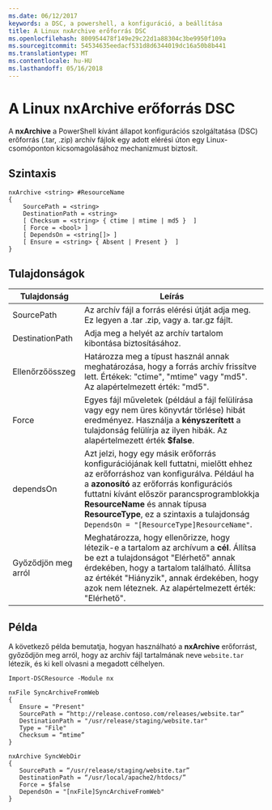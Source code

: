 ```yaml
---
ms.date: 06/12/2017
keywords: a DSC, a powershell, a konfiguráció, a beállítása
title: A Linux nxArchive erőforrás DSC
ms.openlocfilehash: 800954478f149e29c22d1a88304c3be9950f109a
ms.sourcegitcommit: 54534635eedacf531d8d6344019dc16a50b8b441
ms.translationtype: MT
ms.contentlocale: hu-HU
ms.lasthandoff: 05/16/2018
---
```

# <a name="dsc-for-linux-nxarchive-resource"></a>A Linux nxArchive erőforrás DSC

A **nxArchive** a PowerShell kívánt állapot konfigurációs szolgáltatása (DSC) erőforrás (.tar, .zip) archív fájlok egy adott elérési úton egy Linux-csomóponton kicsomagolásához mechanizmust biztosít.

## <a name="syntax"></a>Szintaxis

```
nxArchive <string> #ResourceName
{
    SourcePath = <string>
    DestinationPath = <string>
    [ Checksum = <string> { ctime | mtime | md5 }  ]
    [ Force = <bool> ]
    [ DependsOn = <string[]> ]
    [ Ensure = <string> { Absent | Present }  ]
}
```

## <a name="properties"></a>Tulajdonságok

|  Tulajdonság |  Leírás |
|---|---|
| SourcePath| Az archív fájl a forrás elérési útját adja meg. Ez legyen a .tar .zip, vagy a. tar.gz fájlt. |
| DestinationPath| Adja meg a helyét az archív tartalom kibontása biztosításához.|
| Ellenőrzőösszeg| Határozza meg a típust használ annak meghatározása, hogy a forrás archív frissítve lett. Értékek: "ctime", "mtime" vagy "md5". Az alapértelmezett érték: "md5".|
| Force| Egyes fájl műveletek (például a fájl felülírása vagy egy nem üres könyvtár törlése) hibát eredményez. Használja a **kényszerített** a tulajdonság felülírja az ilyen hibák. Az alapértelmezett érték **$false**.|
| dependsOn | Azt jelzi, hogy egy másik erőforrás konfigurációjának kell futtatni, mielőtt ehhez az erőforráshoz van konfigurálva. Például ha a **azonosító** az erőforrás konfigurációs futtatni kívánt először parancsprogramblokkja **ResourceName** és annak típusa **ResourceType**, ez a szintaxis a tulajdonság `DependsOn = "[ResourceType]ResourceName"`.|
| Győződjön meg arról| Meghatározza, hogy ellenőrizze, hogy létezik-e a tartalom az archívum a **cél**. Állítsa be ezt a tulajdonságot "Elérhető" annak érdekében, hogy a tartalom található. Állítsa az értékét "Hiányzik", annak érdekében, hogy azok nem léteznek. Az alapértelmezett érték: "Elérhető".|

## <a name="example"></a>Példa

A következő példa bemutatja, hogyan használható a **nxArchive** erőforrást, győződjön meg arról, hogy az archív fájl tartalmának neve `website.tar` létezik, és ki kell olvasni a megadott célhelyen.

```
Import-DSCResource -Module nx

nxFile SyncArchiveFromWeb
{
   Ensure = "Present"
   SourcePath = “http://release.contoso.com/releases/website.tar”
   DestinationPath = "/usr/release/staging/website.tar"
   Type = "File"
   Checksum = “mtime”
}

nxArchive SyncWebDir
{
   SourcePath = “/usr/release/staging/website.tar”
   DestinationPath = “/usr/local/apache2/htdocs/”
   Force = $false
   DependsOn = "[nxFile]SyncArchiveFromWeb"
}
```